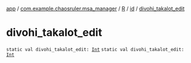 [app](../../../index.md) / [com.example.chaosruler.msa_manager](../../index.md) / [R](../index.md) / [id](index.md) / [divohi_takalot_edit](.)

# divohi_takalot_edit

`static val divohi_takalot_edit: `[`Int`](https://kotlinlang.org/api/latest/jvm/stdlib/kotlin/-int/index.html)
`static val divohi_takalot_edit: `[`Int`](https://kotlinlang.org/api/latest/jvm/stdlib/kotlin/-int/index.html)